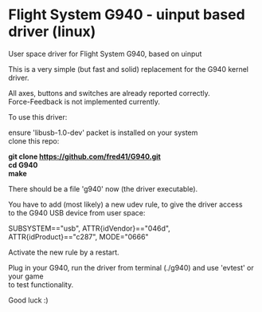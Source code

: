 # Flight System G940 - uinput based driver (linux)  
  
User space driver for Flight System G940, based on uinput  
  
This is a very simple (but fast and solid) replacement for the G940 kernel driver.  
  
All axes, buttons and switches are already reported correctly.  
Force-Feedback is not implemented currently.  
  
To use this driver:    
  
ensure 'libusb-1.0-dev' packet is installed on your system  
clone this repo:   
    
**git clone https://github.com/fred41/G940.git    
cd G940    
make**    
  
There should be a file 'g940' now (the driver executable).  
  
You have to add (most likely) a new udev rule, to give the driver access  
to the G940 USB device from user space:  
  
SUBSYSTEM=="usb", ATTR{idVendor}=="046d", ATTR{idProduct}=="c287", MODE="0666"  
  
Activate the new rule by a restart.  
  
Plug in your G940, run the driver from terminal (./g940) and use 'evtest' or your game   
to test functionality.  
  
Good luck :)  
